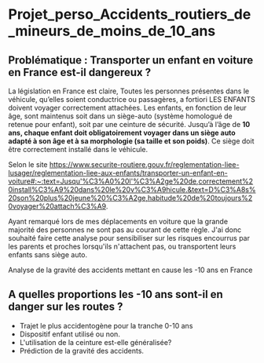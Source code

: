 # Projet_perso_Accidents_routiers_de_mineurs_de_moins_de_10_ans
## **Problématique** : Transporter un enfant en voiture en France est-il dangereux ? 

La législation en France est claire, 
Toutes les personnes présentes dans le véhicule, qu’elles soient conductrice ou passagères, a fortiori LES ENFANTS doivent voyager correctement attachées.
Les enfants, en fonction de leur âge, sont maintenus soit dans un siège-auto (système homologué de retenue pour enfant), soit par une ceinture de sécurité.
Jusqu’à l’âge de **10 ans, chaque enfant doit obligatoirement voyager dans un siège auto adapté à son âge et à sa morphologie (sa taille et son poids)**. Ce siège doit être correctement installé dans le véhicule.

Selon le site https://www.securite-routiere.gouv.fr/reglementation-liee-lusager/reglementation-liee-aux-enfants/transporter-un-enfant-en-voiture#:~:text=Jusqu'%C3%A0%20l'%C3%A2ge%20de,correctement%20install%C3%A9%20dans%20le%20v%C3%A9hicule.&text=D%C3%A8s%20son%20plus%20jeune%20%C3%A2ge,habitude%20de%20toujours%20voyager%20attach%C3%A9.

Ayant remarqué lors de mes déplacements en voiture que la grande majorité des personnes ne sont pas au courant de cette règle. J'ai donc souhaité faire cette analyse pour sensibiliser sur les risques encourrus par les parents et proches lorsqu'ils n'attachent pas, ou transportent leurs enfants sans siège auto.

Analyse de la gravité des accidents mettant en cause les -10 ans en France
## A quelles proportions les -10 ans sont-il en danger sur les routes ?

- Trajet le plus accidentogène pour la tranche 0-10 ans
- Dispositif enfant utilisé ou non.
- L'utilisation de la ceinture est-elle généralisée?
- Prédiction de la gravité des accidents.



